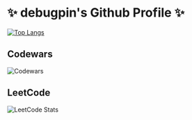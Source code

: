 # ✨ debugpin's Github Profile ✨

[![Top Langs](https://github-readme-stats.vercel.app/api/top-langs/?username=debugpin\&layout=donut&theme=tokyonight)](https://github.com/anuraghazra/github-readme-stats)

## Codewars

![Codewars](https://github.r2v.ch/codewars?user=debugpin&name=true&top_languages=true&theme=dark)

## LeetCode

![LeetCode Stats](https://leetcard.jacoblin.cool/debugpin?theme=dark&font=Graduate)
